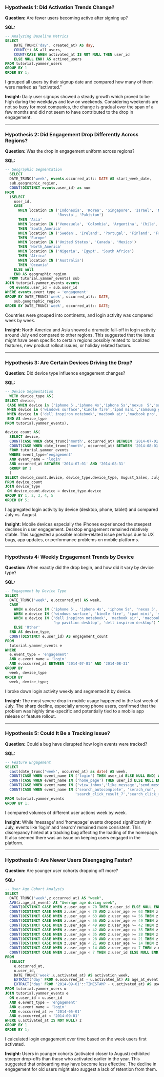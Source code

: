 
### **Hypothesis 1: Did Activation Trends Change?**
**Question:** Are fewer users becoming active after signing up?

**SQL:**
```sql
-- Analyzing Baseline Metrics
SELECT 
	DATE_TRUNC('day', created_at) AS day,
	COUNT(*) AS all_users,
	COUNT(CASE WHEN activated_at IS NOT NULL THEN user_id 
	ELSE NULL END) AS actived_users
FROM tutorial.yammer_users
GROUP BY 1
ORDER BY 1;
```

I grouped all users by their signup date and compared how many of them were marked as “activated.”

**Insight:** Daily user signups showed a steady growth which proved to be high during the weekdays and low on weekends. Considering weekends are not so busy for most companies, the change is gradual over the span of a few months and did not seem to have contributed to the drop in engagement.

---

### **Hypothesis 2: Did Engagement Drop Differently Across Regions?**

**Question:** Was the drop in engagement uniform across regions?

**SQL:**
```sql
-- Geographic Segmentation
  SELECT 
  DATE_TRUNC('week', events.occurred_at):: DATE AS start_week_date,
  sub.geographic_region,
  COUNT(DISTINCT events.user_id) as num
FROM
  (SELECT
    user_id,
    CASE
      WHEN location IN ('Indonesia', 'Korea', 'Singapore', 'Israel', 'Malaysia', 'Hong Kong', 'Saudi Arabia', 'Philippines', 'Turkey', 'United Arab Emirates', 'Taiwan', 'Thailand', 'India', 'Iran', 'Japan', 'Iraq', 
                        'Russia', 'Pakistan')
      THEN 'Asia'
      WHEN location IN ('Venezuela', 'Colombia', 'Argentina', 'Chile', 'Brazil')
      THEN 'South_America'
      WHEN location IN ('Sweden', 'Ireland', 'Portugal', 'Finland', 'France', 'Netherlands', 'Spain', 'Belgium', 'Italy', 'United Kingdom', 'Germany', 'Greece', 'Denmark', 'Switzerland', 'Norway', 'Austria', 'Poland')
      THEN 'Europe'
      WHEN location IN ('United States', 'Canada', 'Mexico')
      THEN 'North_America'
      WHEN location IN ('Nigeria', 'Egypt', 'South Africa')
      THEN 'Africa'
      WHEN location IN ('Australia')
      THEN 'Oceania'
    ELSE null
    END AS geographic_region
  FROM tutorial.yammer_events) sub
JOIN tutorial.yammer_events events
  ON events.user_id = sub.user_id
WHERE events.event_type = 'engagement'
GROUP BY DATE_TRUNC('week', occurred_at):: DATE,
    sub.geographic_region
ORDER BY DATE_TRUNC('week', occurred_at):: DATE;
```

Countries were grouped into continents, and login activity was compared week by week.

**Insight:** North America and Asia showed a dramatic fall-off in login activity around July end compared to other regions. This suggested that the issue might have been specific to certain regions possibly related to localized features, new product rollout issues, or holiday related factors.

---

### **Hypothesis 3: Are Certain Devices Driving the Drop?**

**Question:** Did device type influence engagement changes?

**SQL:**
```sql
-- Device Segmentation
  WITH device_type AS(
SELECT device,
 CASE WHEN device in ('iphone 5','iphone 4s','iphone 5s','nexus  5','samsung galaxy s4','htc one','nokia lumia 635','samsung galaxy note','amazon fire phone') THEN 'Phone'
 WHEN device in ('windows surface','kindle fire','ipad mini','samsumg galaxy tablet','ipad air','nexus 7','nexus 10') THEN 'Tablet'
 WHEN device in ('dell inspiron notebook','macbook air','macbook pro','lenovo thinkpad','acer aspire notebook','asus chromebook','acer aspire desktop','mac mini','hp pavilion desktop','dell inspiron desktop') THEN 'Desktop' 
 END AS device_type
FROM tutorial.yammer_events),

device_count AS(
  SELECT device,
  COUNT(CASE WHEN date_trunc('month', occurred_at) BETWEEN '2014-07-01' AND '2014-07-31' THEN user_id ELSE NULL END) AS July_Sales,
  COUNT(CASE WHEN date_trunc('month', occurred_at) BETWEEN '2014-08-01' AND '2014-08-31' THEN user_id ELSE NULL END) AS August_Sales
  FROM tutorial.yammer_events
  WHERE event_type='engagement' 
  AND event_name = 'login'
  AND occurred_at BETWEEN '2014-07-01' AND '2014-08-31'
  GROUP BY 1
  )
SELECT device_count.device, device_type.device_type, August_Sales, July_Sales, (August_Sales - July_Sales) as diff
FROM device_count
JOIN device_type 
 ON device_count.device = device_type.device 
GROUP BY 1, 2, 3, 4, 5
ORDER BY 5;
```

I aggregated login activity by device (desktop, phone, tablet) and compared July vs. August.

**Insight:** Mobile devices especially the iPhones experienced the steepest declines in user engagement. Desktop engagement remained relatively stable. This suggested a possible mobile-related issue perhaps due to UX bugs, app updates, or performance problems on mobile platforms.

---

### **Hypothesis 4: Weekly Engagement Trends by Device**

**Question:** When exactly did the drop begin, and how did it vary by device type?

**SQL:**
```sql
-- Engagement by Device Type
SELECT 
  DATE_TRUNC('week', e.occurred_at) AS week,
  CASE 
    WHEN e.device IN ('iphone 5', 'iphone 4s', 'iphone 5s', 'nexus 5', 'samsung galaxy s4', 'htc one', 'nokia lumia 635', 'samsung galaxy note', 'amazon fire phone') THEN 'Phone'
    WHEN e.device IN ('windows surface', 'kindle fire', 'ipad mini', 'samsumg galaxy tablet', 'ipad air', 'nexus 7', 'nexus 10') THEN 'Tablet'
    WHEN e.device IN ('dell inspiron notebook', 'macbook air', 'macbook pro', 'lenovo thinkpad', 'acer aspire notebook', 'asus chromebook', 'acer aspire desktop', 'mac mini', 
                      'hp pavilion desktop', 'dell inspiron desktop') THEN 'Desktop'
    ELSE 'Other'
  END AS device_type,
  COUNT(DISTINCT e.user_id) AS engagement_count
FROM 
  tutorial.yammer_events e
WHERE 
  e.event_type = 'engagement'
  AND e.event_name = 'login'
  AND e.occurred_at BETWEEN '2014-07-01' AND '2014-08-31'
GROUP BY 
  week, device_type
ORDER BY 
  week, device_type;
```

I broke down login activity weekly and segmented it by device.

**Insight:** The most severe drop in mobile usage happened in the last week of July. The sharp decline, especially among phone users, confirmed that the problem was highly time-specific and potentially tied to a mobile app release or feature rollout.

---

### **Hypothesis 5: Could It Be a Tracking Issue?**

**Question:** Could a bug have disrupted how login events were tracked?

**SQL:**
```sql
-- Feature Engagement
SELECT 
  cast(date_trunc('week', occurred_at) as date) AS week,
  COUNT(CASE WHEN event_name IN ('login') THEN user_id ELSE NULL END) AS login, 
  COUNT(CASE WHEN event_name IN ('home_page') THEN user_id ELSE NULL END) AS homepage, 
  COUNT(CASE WHEN event_name IN ('view_inbox','like_message','send_message') THEN user_id ELSE NULL END) AS message, 
  COUNT(CASE WHEN event_name IN ('search_autocomplete', 'serach_run', 'search_click_result_1','search_click_result_2','search_click_result_3','search_click_result_4','search_click_result_5','search_click_result_6',
                                'search_click_result_7','search_click_result_8','search_click_result_9','search_click_result_10') THEN user_id ELSE NULL END) AS search_click 
FROM tutorial.yammer_events 
GROUP BY 1;
```

I compared volumes of different user actions week by week.

**Insight:** While ‘message’ and ‘homepage’ events dropped significantly in July, events like ‘login’ and ‘search’ remained more consistent. This discrepancy hinted at a tracking bug affecting the loading of the homepage. It also seemed there was an issue on keeping users engaged in the platform.

---

### **Hypothesis 6: Are Newer Users Disengaging Faster?**

**Question:** Are younger user cohorts dropping off more?

**SQL:**
```sql
-- User Age Cohort Analysis
SELECT 
  DATE_TRUNC('week',z.occurred_at) AS "week",
  AVG(z.age_at_event) AS "Average age during week",
  COUNT(DISTINCT CASE WHEN z.user_age > 70 THEN z.user_id ELSE NULL END) AS "10+ weeks",
  COUNT(DISTINCT CASE WHEN z.user_age < 70 AND z.user_age >= 63 THEN z.user_id ELSE NULL END) AS "9 weeks",
  COUNT(DISTINCT CASE WHEN z.user_age < 63 AND z.user_age >= 56 THEN z.user_id ELSE NULL END) AS "8 weeks",
  COUNT(DISTINCT CASE WHEN z.user_age < 56 AND z.user_age >= 49 THEN z.user_id ELSE NULL END) AS "7 weeks",
  COUNT(DISTINCT CASE WHEN z.user_age < 49 AND z.user_age >= 42 THEN z.user_id ELSE NULL END) AS "6 weeks",
  COUNT(DISTINCT CASE WHEN z.user_age < 42 AND z.user_age >= 35 THEN z.user_id ELSE NULL END) AS "5 weeks",
  COUNT(DISTINCT CASE WHEN z.user_age < 35 AND z.user_age >= 28 THEN z.user_id ELSE NULL END) AS "4 weeks",
  COUNT(DISTINCT CASE WHEN z.user_age < 28 AND z.user_age >= 21 THEN z.user_id ELSE NULL END) AS "3 weeks",
  COUNT(DISTINCT CASE WHEN z.user_age < 21 AND z.user_age >= 14 THEN z.user_id ELSE NULL END) AS "2 weeks",
  COUNT(DISTINCT CASE WHEN z.user_age < 14 AND z.user_age >= 7 THEN z.user_id ELSE NULL END) AS "1 week",
  COUNT(DISTINCT CASE WHEN z.user_age < 7 THEN z.user_id ELSE NULL END) AS "Less than a week"
FROM
  (SELECT
    e.occurred_at,
    u.user_id,
    DATE_TRUNC('week',u.activated_at) AS activation_week,
    EXTRACT('day' FROM e.occurred_at - u.activated_at) AS age_at_event,
    EXTRACT('day' FROM '2014-09-01'::TIMESTAMP - u.activated_at) AS user_age
FROM tutorial.yammer_users u
JOIN tutorial.yammer_events e
  ON e.user_id = u.user_id
  AND e.event_type = 'engagement'
  AND e.event_name = 'login'
  AND e.occurred_at >= '2014-05-01'
  AND e.occurred_at < '2014-09-01'
WHERE u.activated_at IS NOT NULL) z
GROUP BY 1
ORDER BY 1;
```

I calculated login engagement over time based on the week users first activated.

**Insight:** Users in younger cohorts (activated closer to August) exhibited steeper drop-offs than those who activated earlier in the year. This suggested that onboarding may have become less effective. The decline in engagement for old users might also suggest a lack of retention from them.



